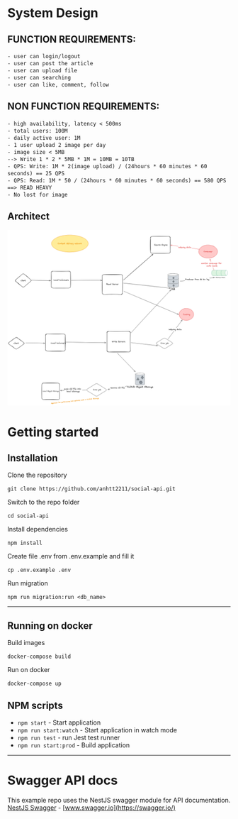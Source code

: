 # System Design

## FUNCTION REQUIREMENTS:

    - user can login/logout
    - user can post the article
    - user can upload file
    - user can searching
    - user can like, comment, follow

## NON FUNCTION REQUIREMENTS:

    - high availability, latency < 500ms
    - total users: 100M
    - daily active user: 1M
    - 1 user upload 2 image per day
    - image size < 5MB
    --> Write 1 * 2 * 5MB * 1M = 10MB = 10TB
    - QPS: Write: 1M * 2(image upload) / (24hours * 60 minutes * 60 seconds) == 25 QPS
    - QPS: Read: 1M * 50 / (24hours * 60 minutes * 60 seconds) == 580 QPS
    ==> READ HEAVY
    - No lost for image

## Architect

![alt text](./assets/architect.png)

# Getting started

## Installation

Clone the repository

    git clone https://github.com/anhtt2211/social-api.git

Switch to the repo folder

    cd social-api

Install dependencies

    npm install

Create file .env from .env.example and fill it

    cp .env.example .env

Run migration

    npm run migration:run <db_name>

---

## Running on docker

Build images

    docker-compose build

Run on docker

    docker-compose up

## NPM scripts

- `npm start` - Start application
- `npm run start:watch` - Start application in watch mode
- `npm run test` - run Jest test runner
- `npm run start:prod` - Build application

---

# Swagger API docs

This example repo uses the NestJS swagger module for API documentation. [NestJS Swagger](https://github.com/nestjs/swagger) - [www.swagger.io](https://swagger.io/)
